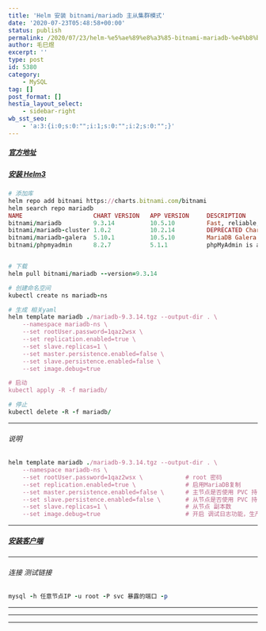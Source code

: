 ```yaml
---
title: 'Helm 安装 bitnami/mariadb 主从集群模式'
date: '2020-07-23T05:48:58+00:00'
status: publish
permalink: /2020/07/23/helm-%e5%ae%89%e8%a3%85-bitnami-mariadb-%e4%b8%bb%e4%bb%8e%e9%9b%86%e7%be%a4%e6%a8%a1%e5%bc%8f
author: 毛巳煜
excerpt: ''
type: post
id: 5380
category:
    - MySQL
tag: []
post_format: []
hestia_layout_select:
    - sidebar-right
wb_sst_seo:
    - 'a:3:{i:0;s:0:"";i:1;s:0:"";i:2;s:0:"";}'
---
```

##### **[官方地址](https://github.com/bitnami/charts/tree/master/bitnami/mariadb "官方地址")**

##### **[安装 Helm3](http://www.dev-share.top/2020/07/16/helm-%e5%ae%89%e8%a3%85-%e4%bd%bf%e7%94%a8/ "安装 Helm3")**

```ruby
# 添加库
helm repo add bitnami https://charts.bitnami.com/bitnami
helm search repo mariadb
NAME                    CHART VERSION   APP VERSION     DESCRIPTION
bitnami/mariadb         9.3.14          10.5.10         Fast, reliable, scalable, and easy to use open-...
bitnami/mariadb-cluster 1.0.2           10.2.14         DEPRECATED Chart to create a Highly available M...
bitnami/mariadb-galera  5.10.1          10.5.10         MariaDB Galera is a multi-master database clust...
bitnami/phpmyadmin      8.2.7           5.1.1           phpMyAdmin is an mysql administration frontend


# 下载
helm pull bitnami/mariadb --version=9.3.14

# 创建命名空间
kubectl create ns mariadb-ns

# 生成 相关yaml
helm template mariadb ./mariadb-9.3.14.tgz --output-dir . \
    --namespace mariadb-ns \
    --set rootUser.password=1qaz2wsx \
    --set replication.enabled=true \
    --set slave.replicas=1 \
    --set master.persistence.enabled=false \
    --set slave.persistence.enabled=false \
    --set image.debug=true

# 启动
kubectl apply -R -f mariadb/

# 停止
kubectl delete -R -f mariadb/

```

- - - - - -

###### 说明

```ruby
helm template mariadb ./mariadb-9.3.14.tgz --output-dir . \
    --namespace mariadb-ns \
    --set rootUser.password=1qaz2wsx \            # root 密码
    --set replication.enabled=true \              # 启用MariaDB复制
    --set master.persistence.enabled=false \      # 主节点是否使用 PVC 持久化数据，我这里做测试，所以选择关闭
    --set slave.persistence.enabled=false \       # 从节点是否使用 PVC 持久化数据，我这里做测试，所以选择关闭
    --set slave.replicas=1 \                      # 从节点 副本数
    --set image.debug=true                        # 开启 调试日志功能，生产环境，要关闭

```

- - - - - -

##### **[安装客户端](http://www.dev-share.top/2019/08/01/centos-7-%e5%8f%aa%e5%ae%89%e8%a3%85%e5%ae%a2%e6%88%b7%e7%ab%af/ "安装客户端")**

- - - - - -

###### 连接 测试链接

```ruby
mysql -h 任意节点IP -u root -P svc 暴露的端口 -p

```

- - - - - -

- - - - - -

- - - - - -